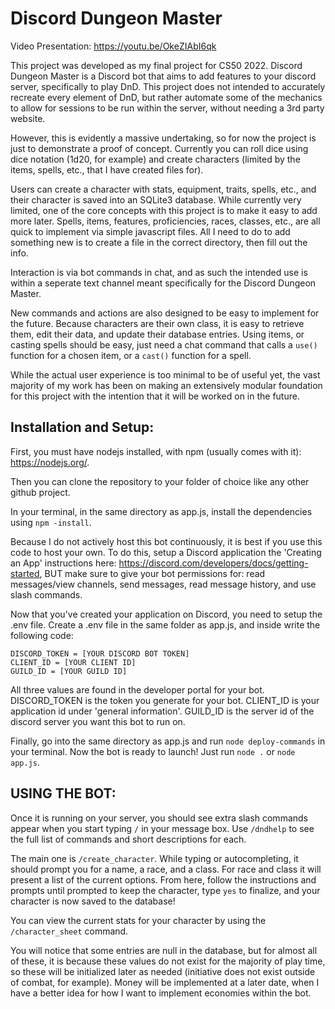 # Discord Dungeon Master

Video Presentation: https://youtu.be/OkeZIAbI6qk

This project was developed as my final project for CS50 2022. Discord Dungeon
Master is a Discord bot that aims to add features to your discord server,
specifically to play DnD. This project does not intended to accurately recreate
every element of DnD, but rather automate some of the mechanics to allow for
sessions to be run within the server, without needing a 3rd party website.

However, this is evidently a massive undertaking, so for now the project is
just to demonstrate a proof of concept. Currently you can roll dice using dice
notation (1d20, for example) and create characters (limited by the items, spells,
etc., that I have created files for).

Users can create a character with stats, equipment, traits, spells, etc., and
their character is saved into an SQLite3 database. While currently very limited,
one of the core concepts with this project is to make it easy to add more later.
Spells, items, features, proficiencies, races, classes, etc., are all quick to
implement via simple javascript files. All I need to do to add something new is
to create a file in the correct directory, then fill out the info. 

Interaction is via bot commands in chat, and as such the
intended use is within a seperate text channel meant specifically for the
Discord Dungeon Master.

New commands and actions are also designed to be easy to implement for the
future. Because characters are their own class, it is easy to retrieve them,
edit their data, and update their database entries. Using items, or casting
spells should be easy, just need a chat command that calls a `use()` function for
a chosen item, or a `cast()` function for a spell.

While the actual user experience is too minimal to be of useful yet, the vast
majority of my work has been on making an extensively modular foundation for
this project with the intention that it will be worked on in the future.

## Installation and Setup:
First, you must have nodejs installed, with npm (usually comes with it):
https://nodejs.org/.

Then you can clone the repository to your folder of choice
like any other github project.

In your terminal, in the same directory as app.js, install the dependencies using
`npm -install`.

Because I do not actively host this bot continuously, it is best if you use
this code to host your own. To do this, setup a Discord application the 
'Creating an App' instructions here: https://discord.com/developers/docs/getting-started,
BUT make sure to give your bot permissions for: read messages/view channels,
send messages, read message history, and use slash commands.

Now that you've created your application on Discord, you need to setup the .env
file. Create a .env file in the same folder as app.js, and inside write the
following code:
```
DISCORD_TOKEN = [YOUR DISCORD BOT TOKEN]
CLIENT_ID = [YOUR CLIENT ID]
GUILD_ID = [YOUR GUILD ID]
```
All three values are found in the developer portal for your bot. DISCORD_TOKEN
is the token you generate for your bot. CLIENT_ID is your application id under
'general information'. GUILD_ID is the server id of the discord server you want
this bot to run on.

Finally, go into the same directory as app.js and run `node deploy-commands`
in your terminal. Now the bot is ready to launch! Just run `node .` or
`node app.js`.

## USING THE BOT:
Once it is running on your server, you should see extra slash commands appear
when you start typing `/` in your message box. Use `/dndhelp` to see the full
list of commands and short descriptions for each.

The main one is `/create_character`. While typing or autocompleting, it should
prompt you for a name, a race, and a class. For race and class it will present
a list of the current options. From here, follow the instructions and prompts
until prompted to keep the character, type `yes` to finalize, and your character
is now saved to the database!

You can view the current stats for your character by using the `/character_sheet`
command.

You will notice that some entries are null in the database, but for almost all
of these, it is because these values do not exist for the majority of play time,
so these will be initialized later as needed (initiative does not exist outside
of combat, for example). Money will be implemented at a later date, when I have
a better idea for how I want to implement economies within the bot.
